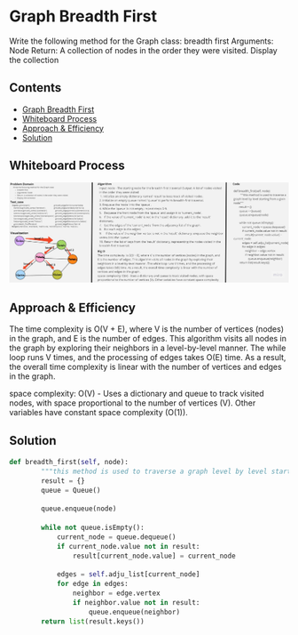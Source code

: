 # Graph Breadth First

Write the following method for the Graph class:
breadth first
Arguments: Node
Return: A collection of nodes in the order they were visited.
Display the collection

## Contents

- [Graph Breadth First](#graph-breadth-first)
- [Whiteboard Process](#whiteboard-process)
- [Approach & Efficiency](#approach--efficiency)
- [Solution](#solution)

## Whiteboard Process

![Whiteboard](./graph_breadth_first.jpg)

## Approach & Efficiency

The time complexity  is O(V + E), where V is the number of vertices (nodes) in the graph, and E is the number of edges. This algorithm visits all nodes in the graph by exploring their neighbors in a level-by-level manner. The while loop runs V times, and the processing of edges takes O(E) time. As a result, the overall time complexity is linear with the number of vertices and edges in the graph.

space complexity: O(V) - Uses a dictionary and queue to track visited nodes, with space proportional to the number of vertices (V). Other variables have constant space complexity (O(1)).

## Solution

```python
def breadth_first(self, node):
        """this method is used to traverse a graph level by level starting from a givin node"""
        result = {}
        queue = Queue()

        queue.enqueue(node)

        while not queue.isEmpty():
            current_node = queue.dequeue()
            if current_node.value not in result:
                result[current_node.value] = current_node

            edges = self.adju_list[current_node]
            for edge in edges:
                neighbor = edge.vertex
                if neighbor.value not in result:
                    queue.enqueue(neighbor)
        return list(result.keys())
```
